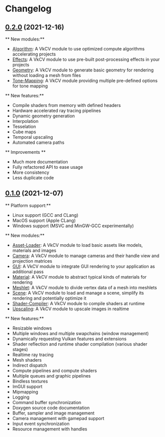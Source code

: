 # Changelog

## [0.2.0](https://gitlab.uni-koblenz.de/vulkan2021/vkcv-framework/tree/0.2.0) (2021-12-16)

** New modules:**

 - [Algorithm](modules/algorithm/README.md): A VkCV module to use optimized compute algorithms accelerating projects
 - [Effects](modules/effects/README.md): A VkCV module to use pre-built post-processing effects in your projects
 - [Geometry](modules/geometry/README.md): A VkCV module to generate basic geometry for rendering without loading a mesh from files
 - [Tone-Mapping](modules/tone_mapping/README.md): A VkCV module providing multiple pre-defined options for tone mapping

** New features:**

 - Compile shaders from memory with defined headers
 - Hardware accelerated ray tracing pipelines
 - Dynamic geometry generation
 - Interpolation
 - Tesselation
 - Cube maps
 - Temporal upscaling
 - Automated camera paths

** Improvements **

 - Much more documentation
 - Fully refactored API to ease usage
 - More consistency
 - Less duplicate code

## [0.1.0](https://gitlab.uni-koblenz.de/vulkan2021/vkcv-framework/tree/0.1.0) (2021-12-07)

** Platform support:**

 - Linux support (GCC and CLang)
 - MacOS support (Apple CLang)
 - Windows support (MSVC and MinGW-GCC experimentally)

** New modules:**

 - [Asset-Loader](modules/asset_loader/README.md): A VkCV module to load basic assets like models, materials and images
 - [Camera](modules/asset_loader/README.md): A VkCV module to manage cameras and their handle view and projection matrices
 - [GUI](modules/gui/README.md): A VkCV module to integrate GUI rendering to your application as additional pass
 - [Material](modules/material/README.md): A VkCV module to abstract typical kinds of materials for rendering
 - [Meshlet](modules/meshlet/README.md): A VkCV module to divide vertex data of a mesh into meshlets
 - [Scene](modules/scene/README.md): A VkCV module to load and manage a scene, simplify its rendering and potentially optimize it
 - [Shader-Compiler](modules/shader_compiler/README.md): A VkCV module to compile shaders at runtime
 - [Upscaling](modules/upscaling/README.md): A VkCV module to upscale images in realtime

** New features:**

 - Resizable windows
 - Multiple windows and multiple swapchains (window management)
 - Dynamically requesting Vulkan features and extensions
 - Shader reflection and runtime shader compilation (various shader stages)
 - Realtime ray tracing
 - Mesh shaders
 - Indirect dispatch
 - Compute pipelines and compute shaders
 - Multiple queues and graphic pipelines
 - Bindless textures
 - ImGUI support
 - Mipmapping
 - Logging
 - Command buffer synchronization
 - Doxygen source code documentation
 - Buffer, sampler and image management
 - Camera management with gamepad support
 - Input event synchronization
 - Resource management with handles

